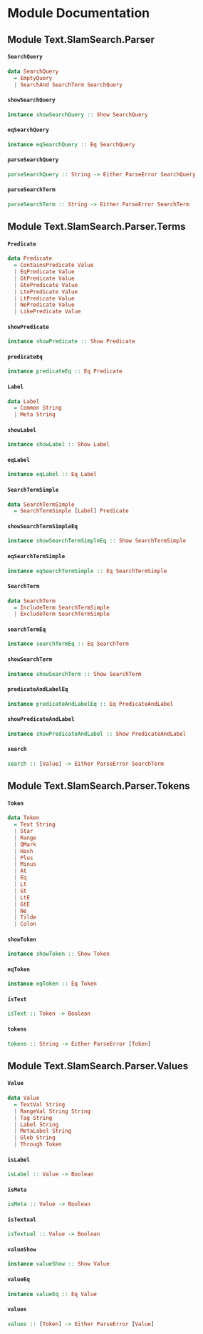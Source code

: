 # Module Documentation

## Module Text.SlamSearch.Parser



#### `SearchQuery`

``` purescript
data SearchQuery
  = EmptyQuery 
  | SearchAnd SearchTerm SearchQuery
```


#### `showSearchQuery`

``` purescript
instance showSearchQuery :: Show SearchQuery
```


#### `eqSearchQuery`

``` purescript
instance eqSearchQuery :: Eq SearchQuery
```


#### `parseSearchQuery`

``` purescript
parseSearchQuery :: String -> Either ParseError SearchQuery
```


#### `parseSearchTerm`

``` purescript
parseSearchTerm :: String -> Either ParseError SearchTerm
```



## Module Text.SlamSearch.Parser.Terms



#### `Predicate`

``` purescript
data Predicate
  = ContainsPredicate Value
  | EqPredicate Value
  | GtPredicate Value
  | GtePredicate Value
  | LtePredicate Value
  | LtPredicate Value
  | NePredicate Value
  | LikePredicate Value
```


#### `showPredicate`

``` purescript
instance showPredicate :: Show Predicate
```


#### `predicateEq`

``` purescript
instance predicateEq :: Eq Predicate
```


#### `Label`

``` purescript
data Label
  = Common String
  | Meta String
```


#### `showLabel`

``` purescript
instance showLabel :: Show Label
```


#### `eqLabel`

``` purescript
instance eqLabel :: Eq Label
```


#### `SearchTermSimple`

``` purescript
data SearchTermSimple
  = SearchTermSimple [Label] Predicate
```


#### `showSearchTermSimpleEq`

``` purescript
instance showSearchTermSimpleEq :: Show SearchTermSimple
```


#### `eqSearchTermSimple`

``` purescript
instance eqSearchTermSimple :: Eq SearchTermSimple
```


#### `SearchTerm`

``` purescript
data SearchTerm
  = IncludeTerm SearchTermSimple
  | ExcludeTerm SearchTermSimple
```


#### `searchTermEq`

``` purescript
instance searchTermEq :: Eq SearchTerm
```


#### `showSearchTerm`

``` purescript
instance showSearchTerm :: Show SearchTerm
```


#### `predicateAndLabelEq`

``` purescript
instance predicateAndLabelEq :: Eq PredicateAndLabel
```


#### `showPredicateAndLabel`

``` purescript
instance showPredicateAndLabel :: Show PredicateAndLabel
```


#### `search`

``` purescript
search :: [Value] -> Either ParseError SearchTerm
```



## Module Text.SlamSearch.Parser.Tokens



#### `Token`

``` purescript
data Token
  = Text String
  | Star 
  | Range 
  | QMark 
  | Hash 
  | Plus 
  | Minus 
  | At 
  | Eq 
  | Lt 
  | Gt 
  | LtE 
  | GtE 
  | Ne 
  | Tilde 
  | Colon 
```


#### `showToken`

``` purescript
instance showToken :: Show Token
```


#### `eqToken`

``` purescript
instance eqToken :: Eq Token
```


#### `isText`

``` purescript
isText :: Token -> Boolean
```


#### `tokens`

``` purescript
tokens :: String -> Either ParseError [Token]
```



## Module Text.SlamSearch.Parser.Values



#### `Value`

``` purescript
data Value
  = TextVal String
  | RangeVal String String
  | Tag String
  | Label String
  | MetaLabel String
  | Glob String
  | Through Token
```


#### `isLabel`

``` purescript
isLabel :: Value -> Boolean
```


#### `isMeta`

``` purescript
isMeta :: Value -> Boolean
```


#### `isTextual`

``` purescript
isTextual :: Value -> Boolean
```


#### `valueShow`

``` purescript
instance valueShow :: Show Value
```


#### `valueEq`

``` purescript
instance valueEq :: Eq Value
```


#### `values`

``` purescript
values :: [Token] -> Either ParseError [Value]
```




